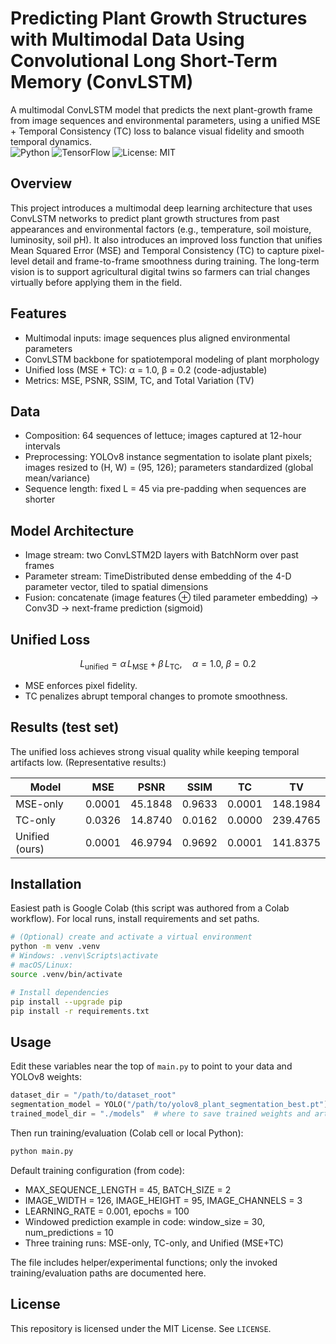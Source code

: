 # Predicting Plant Growth Structures with Multimodal Data Using Convolutional Long Short-Term Memory (ConvLSTM)

A multimodal ConvLSTM model that predicts the next plant-growth frame from image sequences and environmental parameters, using a unified MSE + Temporal Consistency (TC) loss to balance visual fidelity and smooth temporal dynamics.  
![Python](https://img.shields.io/badge/Python-3.10%2B-blue)
![TensorFlow](https://img.shields.io/badge/TensorFlow-2.x-orange)
![License: MIT](https://img.shields.io/badge/License-MIT-green)

## Overview
This project introduces a multimodal deep learning architecture that uses ConvLSTM networks to predict plant growth structures from past appearances and environmental factors (e.g., temperature, soil moisture, luminosity, soil pH). It also introduces an improved loss function that unifies Mean Squared Error (MSE) and Temporal Consistency (TC) to capture pixel-level detail and frame-to-frame smoothness during training. The long-term vision is to support agricultural digital twins so farmers can trial changes virtually before applying them in the field.

## Features
- Multimodal inputs: image sequences plus aligned environmental parameters  
- ConvLSTM backbone for spatiotemporal modeling of plant morphology  
- Unified loss (MSE + TC): α = 1.0, β = 0.2 (code-adjustable)  
- Metrics: MSE, PSNR, SSIM, TC, and Total Variation (TV)

## Data
- Composition: 64 sequences of lettuce; images captured at 12-hour intervals  
- Preprocessing: YOLOv8 instance segmentation to isolate plant pixels; images resized to (H, W) = (95, 126); parameters standardized (global mean/variance)  
- Sequence length: fixed L = 45 via pre-padding when sequences are shorter

## Model Architecture
- Image stream: two ConvLSTM2D layers with BatchNorm over past frames  
- Parameter stream: TimeDistributed dense embedding of the 4-D parameter vector, tiled to spatial dimensions  
- Fusion: concatenate (image features ⊕ tiled parameter embedding) → Conv3D → next-frame prediction (sigmoid)

## Unified Loss
$$
L_{\text{unified}} = \alpha\,L_{\text{MSE}} + \beta\,L_{\text{TC}},\quad \alpha=1.0,\ \beta=0.2
$$
- MSE enforces pixel fidelity.  
- TC penalizes abrupt temporal changes to promote smoothness.

## Results (test set)
The unified loss achieves strong visual quality while keeping temporal artifacts low. (Representative results:)

| Model          | MSE     | PSNR    | SSIM   | TC      | TV       |
|----------------|---------|---------|--------|---------|----------|
| MSE-only       | 0.0001  | 45.1848 | 0.9633 | 0.0001  | 148.1984 |
| TC-only        | 0.0326  | 14.8740 | 0.0162 | 0.0000  | 239.4765 |
| Unified (ours) | 0.0001  | 46.9794 | 0.9692 | 0.0001  | 141.8375 |

## Installation
Easiest path is Google Colab (this script was authored from a Colab workflow). For local runs, install requirements and set paths.

```bash
# (Optional) create and activate a virtual environment
python -m venv .venv
# Windows: .venv\Scripts\activate
# macOS/Linux:
source .venv/bin/activate

# Install dependencies
pip install --upgrade pip
pip install -r requirements.txt
```

## Usage
Edit these variables near the top of `main.py` to point to your data and YOLOv8 weights:
```python
dataset_dir = "/path/to/dataset_root"
segmentation_model = YOLO("/path/to/yolov8_plant_segmentation_best.pt")
trained_model_dir = "./models"  # where to save trained weights and artifacts
```

Then run training/evaluation (Colab cell or local Python):
```bash
python main.py
```

Default training configuration (from code):
- MAX_SEQUENCE_LENGTH = 45, BATCH_SIZE = 2  
- IMAGE_WIDTH = 126, IMAGE_HEIGHT = 95, IMAGE_CHANNELS = 3  
- LEARNING_RATE = 0.001, epochs = 100  
- Windowed prediction example in code: window_size = 30, num_predictions = 10  
- Three training runs: MSE-only, TC-only, and Unified (MSE+TC)

The file includes helper/experimental functions; only the invoked training/evaluation paths are documented here.

## License
This repository is licensed under the MIT License. See `LICENSE`.